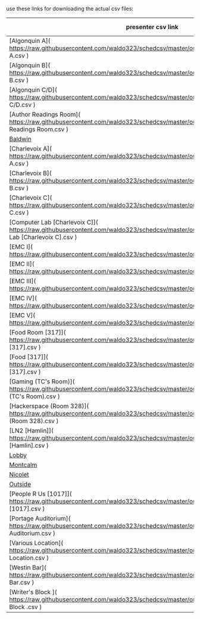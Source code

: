 use these links for downloading the actual csv files:

| presenter csv link | more data?  | 
| ------------- | ------------- |
| [Algonquin A]( https://raw.githubusercontent.com/waldo323/schedcsv/master/output/schedbyspeaker/Algonquin A.csv ) |  |
| [Algonquin B]( https://raw.githubusercontent.com/waldo323/schedcsv/master/output/schedbyspeaker/Algonquin B.csv ) |  |
| [Algonquin C/D]( https://raw.githubusercontent.com/waldo323/schedcsv/master/output/schedbyspeaker/Algonquin C/D.csv ) |  |
| [Author Readings Room]( https://raw.githubusercontent.com/waldo323/schedcsv/master/output/schedbyspeaker/Author Readings Room.csv ) |  |
| [Baldwin]( https://raw.githubusercontent.com/waldo323/schedcsv/master/output/schedbyspeaker/Baldwin.csv ) |  |
| [Charlevoix A]( https://raw.githubusercontent.com/waldo323/schedcsv/master/output/schedbyspeaker/Charlevoix A.csv ) |  |
| [Charlevoix B]( https://raw.githubusercontent.com/waldo323/schedcsv/master/output/schedbyspeaker/Charlevoix B.csv ) |  |
| [Charlevoix C]( https://raw.githubusercontent.com/waldo323/schedcsv/master/output/schedbyspeaker/Charlevoix C.csv ) |  |
| [Computer Lab [Charlevoix C]]( https://raw.githubusercontent.com/waldo323/schedcsv/master/output/schedbyspeaker/Computer Lab [Charlevoix C].csv ) |  |
| [EMC I]( https://raw.githubusercontent.com/waldo323/schedcsv/master/output/schedbyspeaker/EMC I.csv ) |  |
| [EMC II]( https://raw.githubusercontent.com/waldo323/schedcsv/master/output/schedbyspeaker/EMC II.csv ) |  |
| [EMC III]( https://raw.githubusercontent.com/waldo323/schedcsv/master/output/schedbyspeaker/EMC III.csv ) |  |
| [EMC IV]( https://raw.githubusercontent.com/waldo323/schedcsv/master/output/schedbyspeaker/EMC IV.csv ) |  |
| [EMC V]( https://raw.githubusercontent.com/waldo323/schedcsv/master/output/schedbyspeaker/EMC V.csv ) |  |
| [Food Room [317]]( https://raw.githubusercontent.com/waldo323/schedcsv/master/output/schedbyspeaker/Food Room [317].csv ) |  |
| [Food [317]]( https://raw.githubusercontent.com/waldo323/schedcsv/master/output/schedbyspeaker/Food [317].csv ) |  |
| [Gaming (TC's Room)]( https://raw.githubusercontent.com/waldo323/schedcsv/master/output/schedbyspeaker/Gaming (TC's Room).csv ) |  |
| [Hackerspace (Room 328)]( https://raw.githubusercontent.com/waldo323/schedcsv/master/output/schedbyspeaker/Hackerspace (Room 328).csv ) |  |
| [LN2 [Hamlin]]( https://raw.githubusercontent.com/waldo323/schedcsv/master/output/schedbyspeaker/LN2 [Hamlin].csv ) |  |
| [Lobby]( https://raw.githubusercontent.com/waldo323/schedcsv/master/output/schedbyspeaker/Lobby.csv ) |  |
| [Montcalm]( https://raw.githubusercontent.com/waldo323/schedcsv/master/output/schedbyspeaker/Montcalm.csv ) |  |
| [Nicolet]( https://raw.githubusercontent.com/waldo323/schedcsv/master/output/schedbyspeaker/Nicolet.csv ) |  |
| [Outside]( https://raw.githubusercontent.com/waldo323/schedcsv/master/output/schedbyspeaker/Outside.csv ) |  |
| [People R Us [1017]]( https://raw.githubusercontent.com/waldo323/schedcsv/master/output/schedbyspeaker/People R Us [1017].csv ) |  |
| [Portage Auditorium]( https://raw.githubusercontent.com/waldo323/schedcsv/master/output/schedbyspeaker/Portage Auditorium.csv ) |  |
| [Various Location]( https://raw.githubusercontent.com/waldo323/schedcsv/master/output/schedbyspeaker/Various Location.csv ) |  |
| [Westin Bar]( https://raw.githubusercontent.com/waldo323/schedcsv/master/output/schedbyspeaker/Westin Bar.csv ) |  |
| [Writer's Block ]( https://raw.githubusercontent.com/waldo323/schedcsv/master/output/schedbyspeaker/Writer's Block .csv ) |  |

